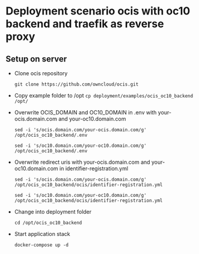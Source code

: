 # Deployment scenario ocis with oc10 backend and traefik as reverse proxy

## Setup on server

* Clone ocis repository

  `git clone https://github.com/owncloud/ocis.git`

* Copy example folder to /opt
  `cp deployment/examples/ocis_oc10_backend /opt/`

* Overwrite OCIS_DOMAIN and OC10_DOMAIN in .env with your-ocis.domain.com and your-oc10.domain.com

  `sed -i 's/ocis.domain.com/your-ocis.domain.com/g' /opt/ocis_oc10_backend/.env`

  `sed -i 's/oc10.domain.com/your-oc10.domain.com/g' /opt/ocis_oc10_backend/.env`

* Overwrite redirect uris with your-ocis.domain.com and your-oc10.domain.com in identifier-registration.yml

  `sed -i 's/ocis.domain.com/your-ocis.domain.com/g' /opt/ocis_oc10_backend/ocis/identifier-registration.yml`

  `sed -i 's/oc10.domain.com/your-oc10.domain.com/g' /opt/ocis_oc10_backend/ocis/identifier-registration.yml`

* Change into deployment folder

  `cd /opt/ocis_oc10_backend`

* Start application stack

  `docker-compose up -d`
